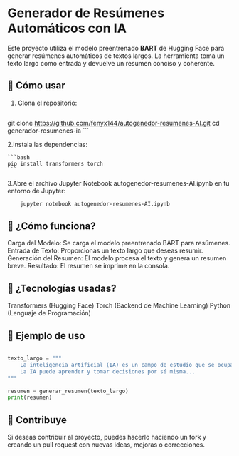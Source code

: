# Generador de Resúmenes Automáticos con IA

Este proyecto utiliza el modelo preentrenado **BART** de Hugging Face para generar resúmenes automáticos de textos largos. La herramienta toma un texto largo como entrada y devuelve un resumen conciso y coherente.

## 🚀 Cómo usar

 1. Clona el repositorio:
    ```bash
   git clone https://github.com/fenyx144/autogenedor-resumenes-AI.git
   cd generador-resumenes-ia
    ```

2.Instala las dependencias:

    ```bash
    pip install transformers torch
    ```
3.Abre el archivo Jupyter Notebook autogenedor-resumenes-AI.ipynb en tu entorno de Jupyter:
```bash
    jupyter notebook autogenedor-resumenes-AI.ipynb
```

## 🧠 ¿Cómo funciona?
Carga del Modelo: Se carga el modelo preentrenado BART para resúmenes.
Entrada de Texto: Proporcionas un texto largo que deseas resumir.
Generación del Resumen: El modelo procesa el texto y genera un resumen breve.
Resultado: El resumen se imprime en la consola.
## 🤖 ¿Tecnologías usadas?
Transformers (Hugging Face)
Torch (Backend de Machine Learning)
Python (Lenguaje de Programación)
## 📝 Ejemplo de uso
```python

texto_largo = """
    La inteligencia artificial (IA) es un campo de estudio que se ocupa de crear sistemas que imitan la inteligencia humana.
    La IA puede aprender y tomar decisiones por sí misma...
"""

resumen = generar_resumen(texto_largo)
print(resumen)
```
## 🌟 Contribuye
Si deseas contribuir al proyecto, puedes hacerlo haciendo un fork y creando un pull request con nuevas ideas, mejoras o correcciones.